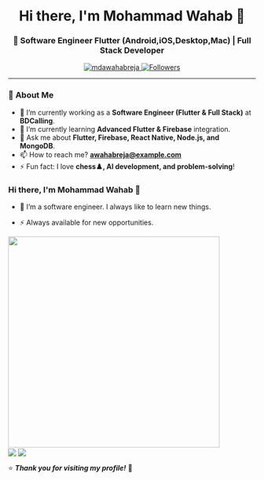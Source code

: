 <h1 align="center">Hi there, I'm Mohammad Wahab 👋</h1>
<h3 align="center">🚀 Software Engineer Flutter (Android,iOS,Desktop,Mac) | Full Stack Developer</h3>
<p align="center">
  <a href="https://github.com/mdawahabreja">
    <img src="https://komarev.com/ghpvc/?username=mdawahabreja&label=Profile%20Views&color=0e75b6&style=flat" alt="mdawahabreja" />
  </a>
  <a href="https://github.com/wahabrej?tab=followers">
    <img src="https://img.shields.io/github/followers/mdawahabreja?label=Followers&style=social" alt="Followers" />
  </a>
</p>

---

### 🌟 **About Me**
- 🔭 I’m currently working as a **Software Engineer (Flutter & Full Stack)** at **BDCalling**.  
- 🌱 I’m currently learning **Advanced Flutter & Firebase** integration.  
- 💬 Ask me about **Flutter, Firebase, React Native, Node.js, and MongoDB**.  
- 📫 How to reach me? **awahabreja@example.com**  
- ⚡ Fun fact: I love **chess♟️, AI development, and problem-solving**!  

### Hi there, I'm Mohammad Wahab 👋

- 🔭 I’m a software engineer. I always like to learn new things.

- ⚡ Always available for new opportunities.




  <p align="center">
<!-- Github stats -->
   <img width="430" align="center" src="https://github-readme-stats.vercel.app/api?username=sojebsikder&theme=algolia&show_icons=true&count_private=true" />
<br/>
 <!-- Top Languages Card -->
   <img align="center" src="https://github-readme-stats.vercel.app/api/top-langs/?username=sojebsikder&theme=algolia&layout=compact" />
   <img align="center" src="http://github-profile-summary-cards.vercel.app/api/cards/most-commit-language?username=sojebsikder&theme=algolia" />

</p>

⭐ **_Thank you for visiting my profile!_** 🚀
